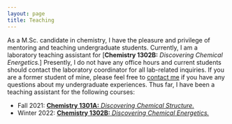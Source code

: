```yaml
---
layout: page
title: Teaching
---
```


As a M.Sc. candidate in chemistry, I have the pleasure and privilege of mentoring and teaching undergraduate students. 
Currently, I am a laboratory teaching assistant for [**Chemistry 1302B:** *Discovering Chemical Energetics.*]
Presently, I do not have any office hours and current students should contact the laboratory coordinator for all lab-related inquiries. If you are a former student of mine, please feel free to [contact me](https://mraheb.github.io/contactme/) if you have any questions about my undergraduate experiences. Thus far, I have been a teaching assistant for the following courses:

* Fall 2021: [**Chemistry 1301A:** *Discovering Chemical Structure.*](https://www.uwo.ca/chem/undergraduate/current_students/course_information/index.html)
* Winter 2022: [**Chemistry 1302B:** *Discovering Chemical Energetics.*](https://www.uwo.ca/chem/undergraduate/current_students/course_information/index.html)
